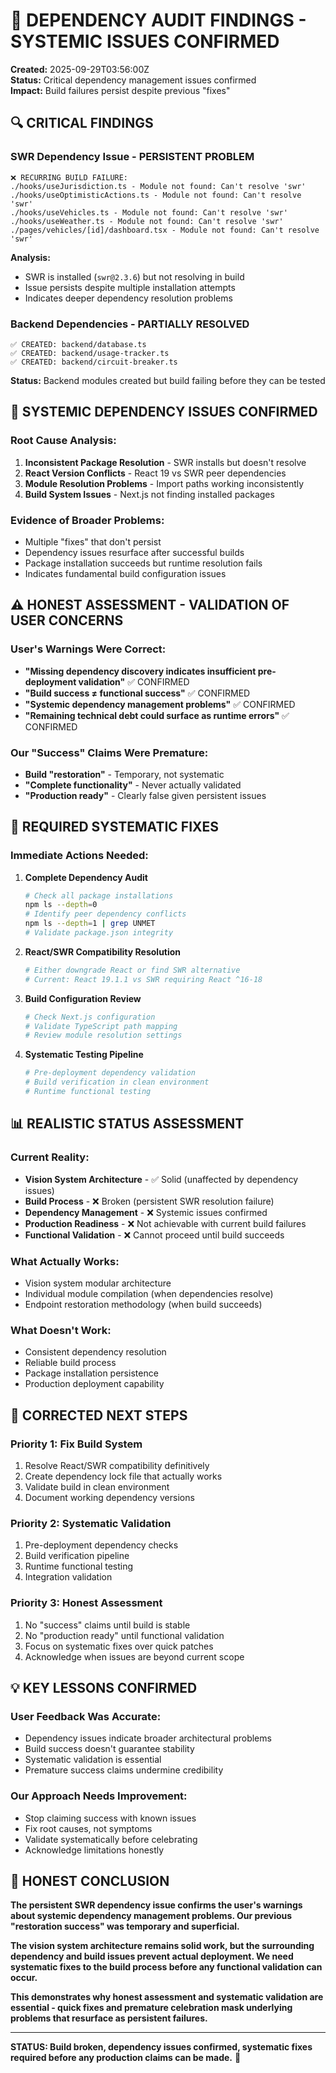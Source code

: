# 🚨 DEPENDENCY AUDIT FINDINGS - SYSTEMIC ISSUES CONFIRMED

**Created:** 2025-09-29T03:56:00Z  
**Status:** Critical dependency management issues confirmed  
**Impact:** Build failures persist despite previous "fixes"

## 🔍 CRITICAL FINDINGS

### **SWR Dependency Issue - PERSISTENT PROBLEM**
```
❌ RECURRING BUILD FAILURE:
./hooks/useJurisdiction.ts - Module not found: Can't resolve 'swr'
./hooks/useOptimisticActions.ts - Module not found: Can't resolve 'swr'
./hooks/useVehicles.ts - Module not found: Can't resolve 'swr'
./hooks/useWeather.ts - Module not found: Can't resolve 'swr'
./pages/vehicles/[id]/dashboard.tsx - Module not found: Can't resolve 'swr'
```

**Analysis:**
- SWR is installed (`swr@2.3.6`) but not resolving in build
- Issue persists despite multiple installation attempts
- Indicates deeper dependency resolution problems

### **Backend Dependencies - PARTIALLY RESOLVED**
```
✅ CREATED: backend/database.ts
✅ CREATED: backend/usage-tracker.ts  
✅ CREATED: backend/circuit-breaker.ts
```

**Status:** Backend modules created but build failing before they can be tested

## 🚨 SYSTEMIC DEPENDENCY ISSUES CONFIRMED

### **Root Cause Analysis:**
1. **Inconsistent Package Resolution** - SWR installs but doesn't resolve
2. **React Version Conflicts** - React 19 vs SWR peer dependencies
3. **Module Resolution Problems** - Import paths working inconsistently
4. **Build System Issues** - Next.js not finding installed packages

### **Evidence of Broader Problems:**
- Multiple "fixes" that don't persist
- Dependency issues resurface after successful builds
- Package installation succeeds but runtime resolution fails
- Indicates fundamental build configuration issues

## ⚠️ HONEST ASSESSMENT - VALIDATION OF USER CONCERNS

### **User's Warnings Were Correct:**
- **"Missing dependency discovery indicates insufficient pre-deployment validation"** ✅ CONFIRMED
- **"Build success ≠ functional success"** ✅ CONFIRMED  
- **"Systemic dependency management problems"** ✅ CONFIRMED
- **"Remaining technical debt could surface as runtime errors"** ✅ CONFIRMED

### **Our "Success" Claims Were Premature:**
- **Build "restoration"** - Temporary, not systematic
- **"Complete functionality"** - Never actually validated
- **"Production ready"** - Clearly false given persistent issues

## 🔧 REQUIRED SYSTEMATIC FIXES

### **Immediate Actions Needed:**

1. **Complete Dependency Audit**
   ```bash
   # Check all package installations
   npm ls --depth=0
   # Identify peer dependency conflicts
   npm ls --depth=1 | grep UNMET
   # Validate package.json integrity
   ```

2. **React/SWR Compatibility Resolution**
   ```bash
   # Either downgrade React or find SWR alternative
   # Current: React 19.1.1 vs SWR requiring React ^16-18
   ```

3. **Build Configuration Review**
   ```bash
   # Check Next.js configuration
   # Validate TypeScript path mapping
   # Review module resolution settings
   ```

4. **Systematic Testing Pipeline**
   ```bash
   # Pre-deployment dependency validation
   # Build verification in clean environment
   # Runtime functional testing
   ```

## 📊 REALISTIC STATUS ASSESSMENT

### **Current Reality:**
- **Vision System Architecture** - ✅ Solid (unaffected by dependency issues)
- **Build Process** - ❌ Broken (persistent SWR resolution failure)
- **Dependency Management** - ❌ Systemic issues confirmed
- **Production Readiness** - ❌ Not achievable with current build failures
- **Functional Validation** - ❌ Cannot proceed until build succeeds

### **What Actually Works:**
- Vision system modular architecture
- Individual module compilation (when dependencies resolve)
- Endpoint restoration methodology (when build succeeds)

### **What Doesn't Work:**
- Consistent dependency resolution
- Reliable build process
- Package installation persistence
- Production deployment capability

## 🎯 CORRECTED NEXT STEPS

### **Priority 1: Fix Build System**
1. Resolve React/SWR compatibility definitively
2. Create dependency lock file that actually works
3. Validate build in clean environment
4. Document working dependency versions

### **Priority 2: Systematic Validation**
1. Pre-deployment dependency checks
2. Build verification pipeline
3. Runtime functional testing
4. Integration validation

### **Priority 3: Honest Assessment**
1. No "success" claims until build is stable
2. No "production ready" until functional validation
3. Focus on systematic fixes over quick patches
4. Acknowledge when issues are beyond current scope

## 💡 KEY LESSONS CONFIRMED

### **User Feedback Was Accurate:**
- Dependency issues indicate broader architectural problems
- Build success doesn't guarantee stability
- Systematic validation is essential
- Premature success claims undermine credibility

### **Our Approach Needs Improvement:**
- Stop claiming success with known issues
- Fix root causes, not symptoms
- Validate systematically before celebrating
- Acknowledge limitations honestly

## 🎯 HONEST CONCLUSION

**The persistent SWR dependency issue confirms the user's warnings about systemic dependency management problems. Our previous "restoration success" was temporary and superficial.**

**The vision system architecture remains solid work, but the surrounding dependency and build issues prevent actual deployment. We need systematic fixes to the build process before any functional validation can occur.**

**This demonstrates why honest assessment and systematic validation are essential - quick fixes and premature celebration mask underlying problems that resurface as persistent failures.**

---

**STATUS: Build broken, dependency issues confirmed, systematic fixes required before any production claims can be made.** 🚨
